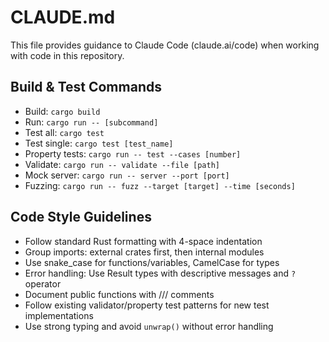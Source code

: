 # CLAUDE.md

This file provides guidance to Claude Code (claude.ai/code) when working with code in this repository.

## Build & Test Commands
- Build: `cargo build`
- Run: `cargo run -- [subcommand]`
- Test all: `cargo test`
- Test single: `cargo test [test_name]`
- Property tests: `cargo run -- test --cases [number]`
- Validate: `cargo run -- validate --file [path]`
- Mock server: `cargo run -- server --port [port]`
- Fuzzing: `cargo run -- fuzz --target [target] --time [seconds]`

## Code Style Guidelines
- Follow standard Rust formatting with 4-space indentation
- Group imports: external crates first, then internal modules
- Use snake_case for functions/variables, CamelCase for types
- Error handling: Use Result types with descriptive messages and `?` operator
- Document public functions with /// comments
- Follow existing validator/property test patterns for new test implementations
- Use strong typing and avoid `unwrap()` without error handling